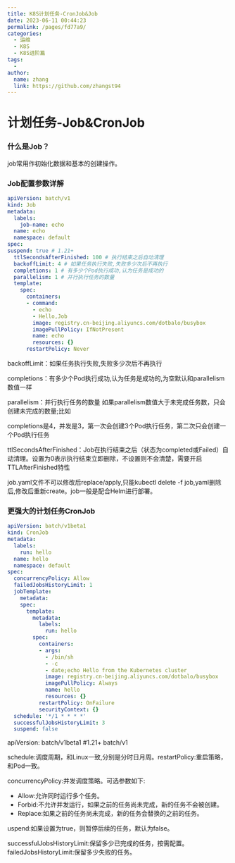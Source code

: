 ```yaml
---
title: K8S计划任务-CronJob&Job
date: 2023-06-11 00:44:23
permalink: /pages/fd77a9/
categories:
  - 运维
  - K8S
  - K8S进阶篇
tags:
  - 
author: 
  name: zhang
  link: https://github.com/zhangst94
---
```

# 计划任务-Job&CronJob

### 什么是Job？ 

job常用作初始化数据和基本的创建操作。

### Job配置参数详解

```yaml
apiVersion: batch/v1
kind: Job
metadata:
  labels:
    job-name: echo
  name: echo
  namespace: default
spec:
suspend: true # 1.21+
  ttlSecondsAfterFinished: 100 # 执行结束之后自动清理
  backoffLimit: 4 # 如果任务执行失败,失败多少次后不再执行
  completions: 1 # 有多少个Pod执行成功,认为任务是成功的
  parallelism: 1 # 并行执行任务的数量  
  template:
    spec:
      containers:
      - command:
        - echo
        - Hello,Job
        image: registry.cn-beijing.aliyuncs.com/dotbalo/busybox
        imagePullPolicy: IfNotPresent
        name: echo
        resources: {}
      restartPolicy: Never
```



backoffLimit：如果任务执行失败,失败多少次后不再执行

completions：有多少个Pod执行成功,认为任务是成功的,为空默认和parallelism数值一样

parallelism：并行执行任务的数量  如果parallelism数值大于未完成任务数，只会创建未完成的数量;比如

completions是4，并发是3，第一次会创建3个Pod执行任务，第二次只会创建一个Pod执行任务

ttlSecondsAfterFinished：Job在执行结束之后（状态为completed或Failed）自动清理。设置为0表示执行结束立即删除，不设置则不会清楚，需要开启TTLAfterFinished特性

 job.yaml文件不可以修改后replace/apply,只能kubectl delete -f job,yaml删除后,修改后重新create。job一般是配合Helm进行部署。

### 更强大的计划任务CronJob

```yaml
apiVersion: batch/v1beta1
kind: CronJob
metadata:
  labels:
    run: hello
  name: hello
  namespace: default
spec:
  concurrencyPolicy: Allow
  failedJobsHistoryLimit: 1
  jobTemplate:
    metadata:
    spec:
      template:
        metadata:
          labels:
            run: hello
        spec:
          containers:
          - args:
            - /bin/sh
            - -c
            - date;echo Hello from the Kubernetes cluster
            image: registry.cn-beijing.aliyuncs.com/dotbalo/busybox
            imagePullPolicy: Always
            name: hello
            resources: {}
          restartPolicy: OnFailure
          securityContext: {}
  schedule: '*/1 * * * *'
  successfulJobsHistoryLimit: 3
  suspend: false
```

apiVersion: batch/v1beta1 #1.21+ batch/v1

schedule:调度周期，和Linux一致,分别是分时日月周。restartPolicy:重启策略，和Pod一致。

concurrencyPolicy:并发调度策略。可选参数如下:

- Allow:允许同时运行多个任务。
- Forbid:不允许并发运行，如果之前的任务尚未完成，新的任务不会被创建。
- Replace:如果之前的任务尚未完成，新的任务会替换的之前的任务。

uspend:如果设置为true，则暂停后续的任务，默认为false。

successfulJobsHistoryLimit:保留多少已完成的任务，按需配置。failedJobsHistoryLimit:保留多少失败的任务。
